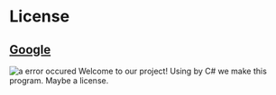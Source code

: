 # License
## [Google](https://google.com)
![a error occured](https://google.com/favicon.ico)
Welcome to our project!
Using by C# we make this program. Maybe a license.
